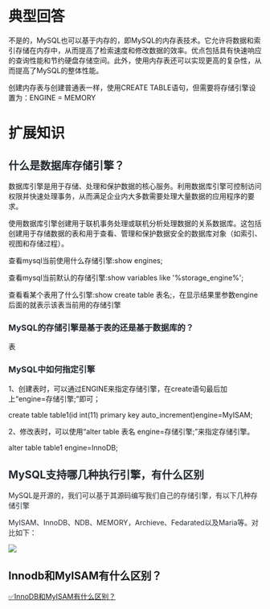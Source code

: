 # 典型回答


不是的，MySQL也可以基于内存的，即MySQL的内存表技术。它允许将数据和索引存储在内存中，从而提高了检索速度和修改数据的效率。优点包括具有快速响应的查询性能和节约硬盘存储空间。此外，使用内存表还可以实现更高的复杂性，从而提高了MySQL的整体性能。



创建内存表与创建普通表一样，使用CREATE TABLE语句，但需要将存储引擎设置为：ENGINE = MEMORY

# 扩展知识
## <font style="color:rgb(36, 41, 47);">什么是数据库存储引擎？</font>


数据库引擎是用于存储、处理和保护数据的核心服务。利用数据库引擎可控制访问权限并快速处理事务，从而满足企业内大多数需要处理大量数据的应用程序的要求。



使用数据库引擎创建用于联机事务处理或联机分析处理数据的关系数据库。这包括创建用于存储数据的表和用于查看、管理和保护数据安全的数据库对象（如索引、视图和存储过程）。



查看mysql当前使用什么存储引擎:show engines;



查看mysql当前默认的存储引擎:show variables like '%storage_engine%';



查看看某个表用了什么引擎:show create table 表名;，在显示结果里参数engine后面的就表示该表当前用的存储引擎

### <font style="color:rgb(36, 41, 47);">MySQL的存储引擎是基于表的还是基于数据库的？</font>
表

### <font style="color:rgb(36, 41, 47);">MySQL中如何指定引擎</font>
1、创建表时，可以通过ENGINE来指定存储引擎，在create语句最后加上“engine=存储引擎;”即可；

create table table1(id int(11) primary key auto_increment)engine=MyISAM; 



2、修改表时，可以使用“alter table 表名 engine=存储引擎;”来指定存储引擎。

alter table table1 engine=InnoDB; 



## <font style="color:rgb(36, 41, 47);">MySQL支持哪几种执行引擎，有什么区别</font>


<font style="color:rgb(36, 41, 47);">MySQL是开源的，我们可以基于其源码编写我们自己的存储引擎，有以下几种存储引擎</font>

<font style="color:rgb(36, 41, 47);">MyISAM、InnoDB、NDB、MEMORY，Archieve、Fedarated以及Maria等。对比如下：</font>

<font style="color:rgb(36, 41, 47);"></font>

![](https://cdn.nlark.com/yuque/0/2022/png/5378072/1665901344068-99b2792b-7a37-40b2-839d-0c799993209b.png)



## Innodb和MyISAM有什么区别？


[✅InnoDB和MyISAM有什么区别？](https://www.yuque.com/hollis666/qyhor6/adeg5m)

